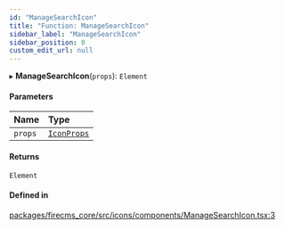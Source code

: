 ```yaml
---
id: "ManageSearchIcon"
title: "Function: ManageSearchIcon"
sidebar_label: "ManageSearchIcon"
sidebar_position: 0
custom_edit_url: null
---
```


▸ **ManageSearchIcon**(`props`): `Element`

#### Parameters

| Name | Type |
| :------ | :------ |
| `props` | [`IconProps`](../types/IconProps.md) |

#### Returns

`Element`

#### Defined in

[packages/firecms_core/src/icons/components/ManageSearchIcon.tsx:3](https://github.com/FireCMSco/firecms/blob/d45f3739/packages/firecms_core/src/icons/components/ManageSearchIcon.tsx#L3)

